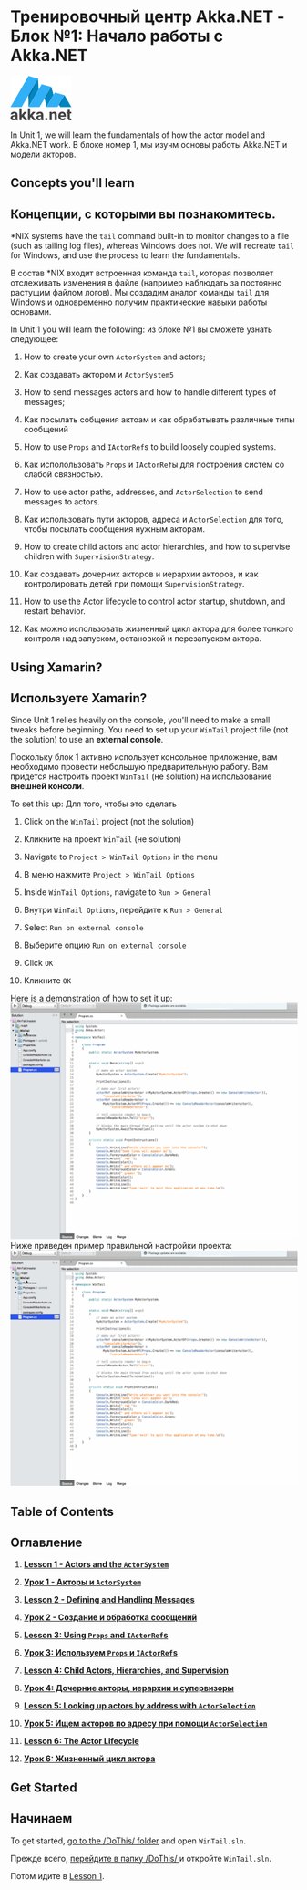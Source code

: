 # Тренировочный центр Akka.NET  - Блок №1: Начало работы с Akka.NET

![Akka.NET logo](../../images/akka_net_logo.png)

In Unit 1, we will learn the fundamentals of how the actor model and Akka.NET work.
В блоке номер 1, мы изучм основы работы Akka.NET и модели акторов.

## Concepts you'll learn

## Концепции, с которыми вы познакомитесь.

*NIX systems have the `tail` command built-in to monitor changes to a file (such as tailing log files), whereas Windows does not. We will recreate `tail` for Windows, and use the process to learn the fundamentals.


В состав *NIX  входит встроенная команда `tail`, которая позволяет отслеживать изменения в файле (например наблюдать за постоянно растущим  файлом логов). Мы создадим аналог команды `tail` для Windows и одновременно получим практические навыки работы основами.

In Unit 1 you will learn the following:
из блоке №1 вы  сможете узнать следующее:

1. How to create your own `ActorSystem` and actors;
1. Как создавать актором и `ActorSystem5`

2. How to send messages actors and how to handle different types of messages;
2. Как посылать собщения актоам и как обрабатывать различные типы сообщений

3. How to use `Props` and `IActorRef`s to build loosely coupled systems.
3. Как исполользовать `Props` и `IActorRef`ы для построения систем со слабой связностью.

4. How to use actor paths, addresses, and `ActorSelection` to send messages to actors.
4. Как использовать пути акторов, адреса и `ActorSelection` для того, чтобы посылать сообщения нужным акторам.

5. How to create child actors and actor hierarchies, and how to supervise children with `SupervisionStrategy`.
5. Как создавать дочерних акторов и иерархии акторов, и как контролировать детей при помощи `SupervisionStrategy`.

6. How to use the Actor lifecycle to control actor startup, shutdown, and restart behavior.
6. Как можно использовать жизненный цикл актора для более тонкого контроля над запуском, остановкой и перезапуском актора.


## Using Xamarin?
## Используете Xamarin?

Since Unit 1 relies heavily on the console, you'll need to make a small tweaks before beginning. You need to set up your `WinTail` project file (not the solution) to use an **external console**.

Поскольку блок 1 активно использует консольное приложение, вам необходимо провести небольшую предварительную работу.
 Вам придется настроить проект `WinTail`  (не solution)  на использование  **внешней консоли**.


To set this up:
Для того, чтобы это сделать


1. Click on the `WinTail` project (not the solution)
1. Кликните на проект `WinTail` (не solution)

2. Navigate to `Project > WinTail Options` in the menu
2. В меню нажмите `Project > WinTail Options`

3. Inside `WinTail Options`, navigate to `Run > General`
3. Внутри `WinTail Options`, перейдите к `Run > General`

4. Select `Run on external console`
4. Выберите опцию `Run on external console`


5. Click `OK`
5. Кликните `OK`

Here is a demonstration of how to set it up:
![Configure Xamarin to use external console](../../images/xamarin.gif)
Ниже приведен пример правильной настройки проекта:
![Configure Xamarin to use external console](../../images/xamarin.gif)


## Table of Contents
## Оглавление

1. **[Lesson 1 - Actors and the `ActorSystem`](lesson1/)**
1. **[Урок 1 - Акторы и `ActorSystem`](lesson1/)**

2. **[Lesson 2 - Defining and Handling Messages](lesson2/)**
2. **[Урок 2 - Создание и обработка сообщений](lesson2/)**

3. **[Lesson 3: Using `Props` and `IActorRef`s](lesson3/)**
3. **[Урок 3: Используем `Props` и `IActorRef`s](lesson3/)**


4. **[Lesson 4: Child Actors, Hierarchies, and Supervision](lesson4/)**
4. **[Урок 4: Дочерние акторы, иерархии и супервизоры](lesson4/)**


5. **[Lesson 5: Looking up actors by address with `ActorSelection`](lesson5/)**
5. **[Урок 5: Ищем акторов по адресу при помощи `ActorSelection`](lesson5/)**

6. **[Lesson 6: The Actor Lifecycle](lesson6/)**
6. **[Урок 6: Жизненный цикл актора](lesson6/)**


## Get Started
## Начинаем

To get started, [go to the /DoThis/ folder](DoThis/) and open `WinTail.sln`.

Прежде всего, [перейдите в папку  /DoThis/ ](DoThis/) и откройте `WinTail.sln`.

Потом идите в [Lesson 1](lesson1/).
